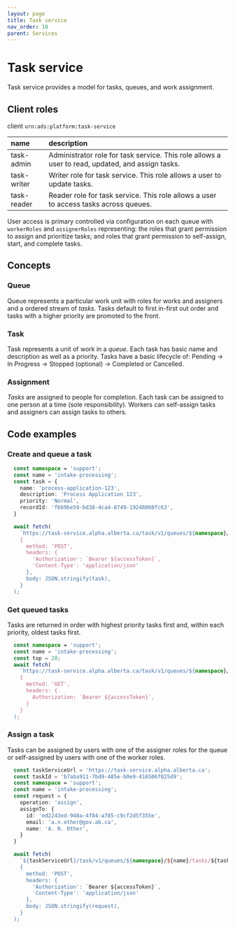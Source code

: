 ```yaml
---
layout: page
title: Task service
nav_order: 10
parent: Services
---
```


# Task service
Task service provides a model for tasks, queues, and work assignment.

## Client roles
client `urn:ads:platform:task-service`

| name | description |
|:-|:-|
| task-admin | Administrator role for task service. This role allows a user to read, updated, and assign tasks. |
| task-writer | Writer role for task service. This role allows a user to update tasks. |
| task-reader | Reader role for task service. This role allows a user to access tasks across queues. |

User access is primary controlled via configuration on each queue with `workerRoles` and `assignerRoles` representing: the roles that grant permission to assign and prioritize tasks; and roles that grant permission to self-assign, start, and complete tasks.

## Concepts
### Queue
Queue represents a particular work unit with roles for works and assigners and a ordered stream of *tasks*. Tasks default to first in-first out order and tasks with a higher priority are promoted to the front.

### Task
Task represents a unit of work in a *queue*. Each task has basic name and description as well as a priority. Tasks have a basic lifecycle of: Pending -> In Progress -> Stopped (optional) -> Completed or Cancelled.

### Assignment
*Tasks* are assigned to people for completion. Each task can be assigned to one person at a time (sole responsibility). Workers can self-assign tasks and assigners can assign tasks to others.

## Code examples
### Create and queue a task
```typescript
  const namespace = 'support';
  const name = 'intake-processing';
  const task = {
    name: 'process-application-123',
    description: 'Process Application 123',
    priority: 'Normal',
    recordId: 'f669be59-bd38-4ca4-8749-19248060fc63',
  }

  await fetch(
    `https://task-service.alpha.alberta.ca/task/v1/queues/${namespace}/${name}/tasks`,
    {
      method: 'POST',
      headers: {
        'Authorization': `Bearer ${accessToken}`,
        'Content-Type': 'application/json'
      },
      body: JSON.stringify(task),
    }
  );
```

### Get queued tasks
Tasks are returned in order with highest priority tasks first and, within each priority, oldest tasks first.
```typescript
  const namespace = 'support';
  const name = 'intake-processing';
  const top = 20;
  await fetch(
    `https://task-service.alpha.alberta.ca/task/v1/queues/${namespace}/${name}/tasks?top=${top}`,
    {
      method: 'GET',
      headers: {
        Authorization: `Bearer ${accessToken}`,
      }
    }
  );
```

### Assign a task
Tasks can be assigned by users with one of the assigner roles for the queue or self-assigned by users with one of the worker roles.

```typescript
  const taskServiceUrl = 'https://task-service.alpha.alberta.ca';
  const taskId = 'b7aba911-7bd9-485e-b0e9-416506f025d9';
  const namespace = 'support';
  const name = 'intake-processing';
  const request = {
    operation: 'assign',
    assignTo: {
      id: 'ed2243ed-948a-4f84-a785-c9cf2d5f355e',
      email: 'a.n.other@gov.ab.ca',
      name: 'A. N. Other',
    }
  }

  await fetch(
    `${taskServiceUrl}/task/v1/queues/${namespace}/${name}/tasks/${taskId}`,
    {
      method: 'POST',
      headers: {
        'Authorization': `Bearer ${accessToken}`,
        'Content-Type': 'application/json'
      },
      body: JSON.stringify(request),
    }
  );
```
